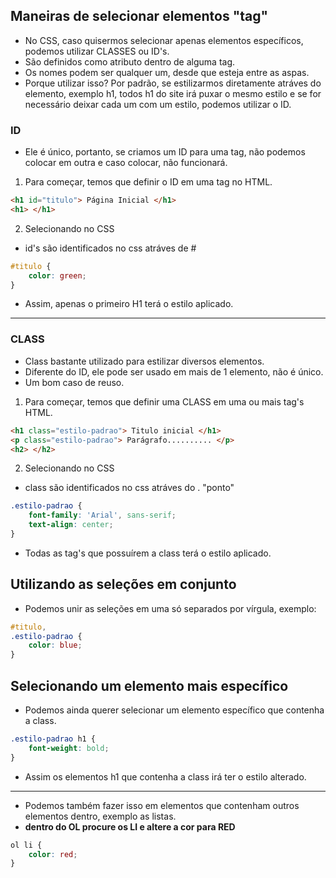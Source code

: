 ## Maneiras de selecionar elementos "tag"
- No CSS, caso quisermos selecionar apenas elementos específicos, podemos utilizar CLASSES ou ID's.
- São definidos como atributo dentro de alguma tag.
- Os nomes podem ser qualquer um, desde que esteja entre as aspas.
- Porque utilizar isso? Por padrão, se estilizarmos diretamente atráves do elemento, exemplo h1, todos h1 do site irá puxar o mesmo estilo e se for necessário deixar cada um com um estilo, podemos utilizar o ID.

### ID
- Ele é único, portanto, se criamos um ID para uma tag, não podemos colocar em outra e caso colocar, não funcionará.
1. Para começar, temos que definir o ID em uma tag no HTML.
```html
<h1 id="titulo"> Página Inicial </h1>
<h1> </h1>
```

2. Selecionando no CSS
- id's são identificados no css atráves de #
```css
#titulo {
    color: green;
}
```
- Assim, apenas o primeiro H1 terá o estilo aplicado.

<hr>

### CLASS
- Class bastante utilizado para estilizar diversos elementos.
- Diferente do ID, ele pode ser usado em mais de 1 elemento, não é único.
- Um bom caso de reuso.

1. Para começar, temos que definir uma CLASS em uma ou mais tag's HTML.
```html
<h1 class="estilo-padrao"> Titulo inicial </h1>
<p class="estilo-padrao"> Parágrafo.......... </p>
<h2> </h2>
```

2. Selecionando no CSS
- class são identificados no css atráves do . "ponto"
```css
.estilo-padrao {
    font-family: 'Arial', sans-serif;
    text-align: center;
}
```
- Todas as tag's que possuírem a class terá o estilo aplicado.

## Utilizando as seleções em conjunto
- Podemos unir as seleções em uma só separados por vírgula, exemplo:
```css
#titulo, 
.estilo-padrao {
    color: blue;
}
```
## Selecionando um elemento mais específico
- Podemos ainda querer selecionar um elemento específico que contenha a class.
```css
.estilo-padrao h1 {
    font-weight: bold;
}
```
- Assim os elementos h1 que contenha a class irá ter o estilo alterado.

<hr>

- Podemos também fazer isso em elementos que contenham outros elementos dentro, exemplo as listas. 
- **dentro do OL procure os LI e altere a cor para RED**
```css
ol li {
    color: red;
}
```